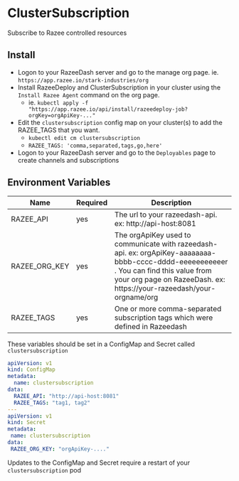 # ClusterSubscription

Subscribe to Razee controlled resources

## Install

- Logon to your RazeeDash server and go to the manage org page.
ie. `https://app.razee.io/stark-industries/org`
- Install RazeeDeploy and ClusterSubscription in your cluster using the
`Install Razee Agent` command on the org page.
  - ie. `kubectl apply -f "https://app.razee.io/api/install/razeedeploy-job?orgKey=orgApiKey-..."`
- Edit the `clustersubscription` config map on your cluster(s) to add the
RAZEE_TAGS that you want.
  - `kubectl edit cm clustersubscription`
  - `RAZEE_TAGS: 'comma,separated,tags,go,here'`
- Logon to your RazeeDash server and go to the `Deployables` page to create
channels and subscriptions

## Environment Variables
<!--Markdownlint-disable MD034-->
<!--Markdownlint-disable MD013-->
| Name | Required | Description |
| ---- | -------- | ------------- |
| RAZEE_API           | yes | The url to your razeedash-api. ex: http://api-host:8081|
| RAZEE_ORG_KEY       | yes | The orgApiKey used to communicate with razeedash-api. ex: orgApiKey-aaaaaaaa-bbbb-cccc-dddd-eeeeeeeeeeer . You can find this value from your org page on RazeeDash. ex: https://your-razeedash/your-orgname/org|
| RAZEE_TAGS          | yes | One or more comma-separated subscription tags which were defined in Razeedash  |

These variables should be set in a ConfigMap and Secret called `clustersubscription`

```yaml
apiVersion: v1
kind: ConfigMap
metadata:
  name: clustersubscription
data:
  RAZEE_API: "http://api-host:8081"
  RAZEE_TAGS: "tag1, tag2"
---
apiVersion: v1
kind: Secret
metadata:
 name: clustersubscription
data:
 RAZEE_ORG_KEY: "orgApiKey-...."
```

Updates to the ConfigMap and Secret require a restart of your `clustersubscription` pod
